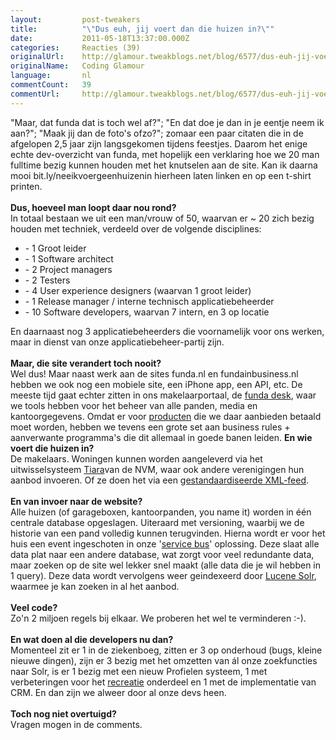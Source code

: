 ```yaml
---
layout:         post-tweakers
title:          "\"Dus euh, jij voert dan die huizen in?\""
date:           2011-05-18T13:37:00.000Z
categories:     Reacties (39)
originalUrl:    http://glamour.tweakblogs.net/blog/6577/dus-euh-jij-voert-dan-die-huizen-in.html
originalName:   Coding Glamour
language:       nl
commentCount:   39
commentUrl:     http://glamour.tweakblogs.net/blog/6577/dus-euh-jij-voert-dan-die-huizen-in.html#reacties
---
```


   <p class="article">&quot;Maar, dat funda dat is toch wel af?&quot;; &quot;En dat doe je dan
  in je eentje neem ik aan?&quot;; &quot;Maak jij dan de foto&apos;s ofzo?&quot;;
  zomaar een paar citaten die in de afgelopen 2,5 jaar zijn langsgekomen
  tijdens feestjes. Daarom het enige echte dev-overzicht van funda, met hopelijk
  een verklaring hoe we 20 man fulltime bezig kunnen houden met het knutselen
  aan de site. Kan ik daarna mooi bit.ly/neeikvoergeenhuizenin hierheen laten
  linken en op een t-shirt printen.
  <br>
  <br>
<b>Dus, hoeveel man loopt daar nou rond?</b>
  <br>In totaal bestaan we uit een man/vrouw of 50, waarvan er ~ 20 zich bezig
  houden met techniek, verdeeld over de volgende disciplines:
  <ul>
    <li>- 1 Groot leider</li>
    <li>- 1 Software architect</li>
    <li>- 2 Project managers</li>
    <li>- 2 Testers</li>
    <li>- 4 User experience designers (waarvan 1 groot leider)</li>
    <li>- 1 Release manager / interne technisch applicatiebeheerder</li>
    <li>- 10 Software developers, waarvan 7 intern, en 3 op locatie</li>
  </ul>En daarnaast nog 3 applicatiebeheerders die voornamelijk voor ons werken,
  maar in dienst van onze applicatiebeheer-partij zijn.
  <br>
  <br>
<b>Maar, die site verandert toch nooit?</b>
  <br>Wel dus! Maar naast werk aan de sites funda.nl en fundainbusiness.nl hebben
  we ook nog een mobiele site, een iPhone app, een API, etc. De meeste tijd
  gaat echter zitten in ons makelaarportaal, de <a href="http://www.funda.nl/help/?pagina=/nl/algemene-teksten-funda-sites/fundadesk/help/werken-met-de-funda-desk"
  rel="external">funda desk</a>, waar we tools hebben voor het beheer van
  alle panden, media en kantoorgegevens. Omdat er voor <a href="http://www.funda.nl/verkoop/"
  rel="external">producten</a> die we daar aanbieden betaald moet worden,
  hebben we tevens een grote set aan business rules + aanverwante programma&apos;s
  die dit allemaal in goede banen leiden.
  <!--more-->
<b>En wie voert die huizen in?</b>
  <br>De makelaars. Woningen kunnen worden aangeleverd via het uitwisselsysteem
  <a
  href="http://nieuws.nvm.nl/over_nvm/nvm_lidmaatschap/kantoorautomatisering.aspx"
  rel="external">Tiara</a>van de NVM, waar ook andere verenigingen hun aanbod invoeren.
    Of ze doen het via een <a href="http://www.funda.nl/help/?pagina=/nl/algemene-teksten-funda-sites/fundanl/help/aanbod-andere-websites"
    rel="external">gestandaardiseerde XML-feed</a>.
    <br>
    <br>
<b>En van invoer naar de website?</b>
    <br>Alle huizen (of garageboxen, kantoorpanden, you name it) worden in &#xE9;&#xE9;n
    centrale database opgeslagen. Uiteraard met versioning, waarbij we de historie
    van een pand volledig kunnen terugvinden. Hierna wordt er voor het huis
    een event ingeschoten in onze &apos;<a href="http://nl.wikipedia.org/wiki/Enterprise_service_bus"
    rel="external">service bus</a>&apos; oplossing. Deze slaat alle data plat
    naar een andere database, wat zorgt voor veel redundante data, maar zoeken
    op de site wel lekker snel maakt (alle data die je wil hebben in 1 query).
    Deze data wordt vervolgens weer geindexeerd door <a href="http://glamour.tweakblogs.net/blog/5948/solr-deel-1-introductie-tot-faceted-search.html"
    rel="external">Lucene Solr</a>, waarmee je kan zoeken in al het aanbod.
    <br>
    <br>
<b>Veel code?</b>
    <br>Zo&apos;n 2 miljoen regels bij elkaar. We proberen het wel te verminderen
    :-).
    <br>
    <br>
<b>En wat doen al die developers nu dan?</b>
    <br>Momenteel zit er 1 in de ziekenboeg, zitten er 3 op onderhoud (bugs, kleine
    nieuwe dingen), zijn er 3 bezig met het omzetten van &#xE1;l onze zoekfuncties
    naar Solr, is er 1 bezig met een nieuw Profielen systeem, 1 met verbeteringen
    voor het <a href="http://www.funda.nl/recreatie/" rel="external">recreatie</a> onderdeel
    en 1 met de implementatie van CRM. En dan zijn we alweer door al onze devs
    heen.
    <br>
    <br>
<b>Toch nog niet overtuigd?</b>
    <br>Vragen mogen in de comments.</p>
   